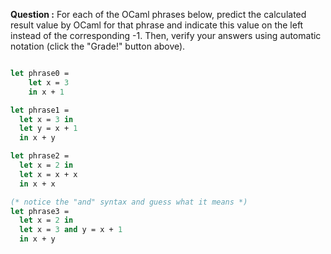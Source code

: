 **Question :**  For each of the OCaml phrases below, predict the calculated
result value by OCaml for that phrase and indicate this value on the left
instead of the corresponding -1. Then, verify your answers using automatic
notation (click the "Grade!" button above).

```ocaml

let phrase0 =
    let x = 3
    in x + 1

let phrase1 =
  let x = 3 in
  let y = x + 1
  in x + y

let phrase2 =
  let x = 2 in
  let x = x + x
  in x + x

(* notice the "and" syntax and guess what it means *)
let phrase3 =
  let x = 2 in
  let x = 3 and y = x + 1
  in x + y
```
